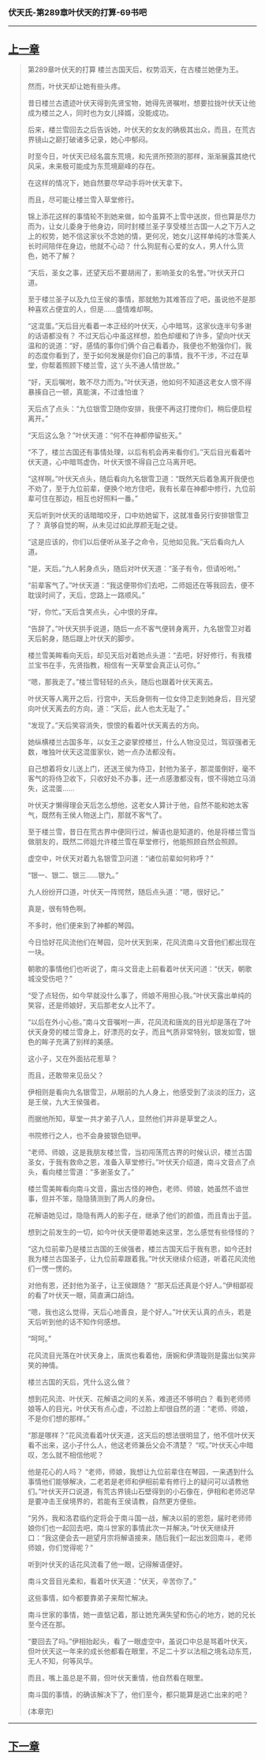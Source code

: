 ### 伏天氏-第289章叶伏天的打算-69书吧

--------
[上一章](./cdc082018fafc9de357a2dded442087c.md)
--------


>
>
>
>第289章叶伏天的打算
>楼兰古国天后，权势滔天，在古楼兰她便为王。
>
>然而，叶伏天却让她有些头疼。
>
>昔日楼兰古遗迹叶伏天得到先贤宝物，她得先贤嘱咐，想要拉拢叶伏天让他成为楼兰之人，同时也为女儿择婿，没能成功。
>
>后来，楼兰雪回去之后告诉她，叶伏天的女友的确极其出众，而且，在荒古界镜山之巅打破诸多记录，她心中郁闷。
>
>时至今日，叶伏天已经名震东荒境，和先贤所预测的那样，渐渐展露其绝代风采，未来极可能成为东荒境巅峰的存在。
>
>在这样的情况下，她自然要尽早动手将叶伏天拿下。
>
>而且，尽可能让楼兰雪入草堂修行。
>
>锦上添花这样的事情轮不到她来做，如今虽算不上雪中送炭，但也算是尽力而为，让女儿委身于他身边，同时封楼兰圣子享受楼兰古国一人之下万人之上的权势，她不信这家伙不念她的情，更何况，她女儿这样单纯的冰雪美人长时间陪伴在身边，他就不心动？
>什么狗屁有心爱的女人，男人什么货色，她不了解？
>
>“天后，圣女之事，还望天后不要胡闹了，影响圣女的名誉。”叶伏天开口道。
>
>至于楼兰圣子以及九位王侯的事情，那就勉为其难答应了吧，虽说他不是那种喜欢占便宜的人，但是……盛情难却啊。
>
>“这混蛋。”天后目光看着一本正经的叶伏天，心中暗骂，这家伙连半句多谢的话语都没有？
>不过天后心中虽这样想，脸色却缓和了许多，望向叶伏天温和的说道：“好，感情的事你们俩个自己看着办，我便也不勉强你们，我的态度你看到了，至于如何发展是你们自己的事情，我不干涉，不过在草堂，你帮着照顾下楼兰雪，这丫头不通人情世故。”
>
>“好，天后嘱咐，敢不尽力而为。”叶伏天道，他如何不知道这老女人恨不得暴揍自己一顿，真能演，不过谁怕谁？
>
>天后点了点头：“九位银雪卫随你安排，我便不再这打搅你们，稍后便启程离开。”
>
>“天后这么急？”叶伏天道：“何不在神都停留些天。”
>
>“不了，楼兰古国还有事情处理，以后有机会再来看你们。”天后目光看着叶伏天道，心中暗骂虚伪，叶伏天恨不得自己立马离开吧。
>
>“这样啊。”叶伏天点头，随后看向九名银雪卫道：“既然天后着急离开我便也不劝了，至于九位前辈，便换个地方住吧，我有长辈在神都中修行，九位前辈可住在那边，相互也好照料一番。”
>
>天后听到叶伏天的话暗暗咬牙，口中劝她留下，这就准备另行安排银雪卫了？
>真够自觉的啊，从未见过如此厚颜无耻之徒。
>
>“这是应该的，你们以后便听从圣子之命令，见他如见我。”天后看向九人道。
>
>“是，天后。”九人躬身点头，随后对叶伏天道：“圣子有令，但请吩咐。”
>
>“前辈客气了。”叶伏天道：“我这便带你们去吧，二师姐还在等我回去，便不耽误时间了，天后，您路上一路顺风。”
>
>“好，你忙。”天后含笑点头，心中恨的牙痒。
>
>“告辞了。”叶伏天拱手说道，随后一点不客气便转身离开，九名银雪卫对着天后躬身，随后跟上叶伏天的脚步。
>
>楼兰雪美眸看向天后，却见天后对着她点头道：“去吧，好好修行，有我楼兰宝书在手，先贤指教，相信有一天草堂会真正认可你。”
>
>“嗯，那我走了。”楼兰雪轻轻的点头，随后也跟着叶伏天离去。
>
>叶伏天等人离开之后，行宫中，天后身侧有一位女侍卫走到她身后，目光望向叶伏天离去的方向，道：“天后，此人也太无耻了。”
>
>“发现了。”天后笑容消失，恨恨的看着叶伏天离去的方向。
>
>她纵横楼兰古国多年，以女王之姿掌控楼兰，什么人物没见过，驾驭强者无数，唯独叶伏天这混蛋家伙，她一点办法都没有。
>
>自己想着将女儿送上门，还送王侯为侍卫，封他为圣子，那混蛋倒好，毫不客气的将侍卫收下，只收好处不办事，还一点感激都没有，恨不得她立马消失，这混蛋……
>
>叶伏天才懒得理会天后怎么想他，这老女人算计于他，自然不能和她太客气，既然有王侯人物送上门，那就不客气了。
>
>至于楼兰雪，昔日在荒古界中便同行过，解语也是知道的，他是将楼兰雪当做朋友的，既然二师姐允许楼兰雪在草堂修行，他能照顾自然会照顾。
>
>虚空中，叶伏天对着九名银雪卫问道：“诸位前辈如何称呼？”
>
>“银一、银二、银三……银九。”
>
>九人纷纷开口道，叶伏天一阵愕然，随后点头道：“嗯，很好记。”
>
>真是，很有特色啊。
>
>不多时，他们便来到了神都的琴园。
>
>今日恰好花风流他们在琴园，见叶伏天到来，花风流南斗文音他们都出现在一块。
>
>朝歌的事情他们也听说了，南斗文音走上前看着叶伏天问道：“伏天，朝歌城没受伤吧？”
>
>“受了点轻伤，如今早就没什么事了，师娘不用担心我。”叶伏天露出单纯的笑容，还是师娘好，天后那老女人比不了。
>
>“以后在外小心些。”南斗文音嘱咐一声，花风流和唐岚的目光却是落在了叶伏天身旁的楼兰雪身上，好漂亮的女子，而且气质非常特别，银发如雪，银色的眸子充满了别样的美感。
>
>这小子，又在外面拈花惹草？
>
>而且，还敢带来见岳父？
>
>伊相则是看向九名银雪卫，从眼前的九人身上，他感受到了淡淡的压力，这是王侯，九大王侯强者。
>
>而据他所知，草堂一共才弟子八人，显然他们并非是草堂之人。
>
>书院修行之人，也不会身披银色铠甲。
>
>“老师、师娘，这是我朋友楼兰雪，当初闯荡荒古界的时候认识，楼兰古国圣女，于我有救命之恩，准备入草堂修行。”叶伏天介绍道，南斗文音点了点头，看向楼兰雪道：“多谢圣女了。”
>
>楼兰雪美眸看向南斗文音，露出古怪的神色，老师、师娘，她虽然不谙世事，但并不笨，隐隐猜测到了两人的身份。
>
>花解语她见过，隐隐有两人的影子在，继承了他们的颜值，而且青出于蓝。
>
>想到之前发生的一切，如今叶伏天便带着她来这里，怎么感觉有些怪怪的？
>
>“这九位前辈乃是楼兰古国的王侯强者，楼兰古国天后于我有恩，如今还封我为楼兰古国圣子，让九位前辈跟着我。”叶伏天继续介绍道，听着花风流他们一愣一愣的。
>
>对他有恩，还封他为圣子，让王侯跟随？
>“那天后还真是个好人。”伊相鄙视的看了叶伏天一眼，简直满口胡诌。
>
>“嗯，我也这么觉得，天后心地善良，是个好人。”叶伏天认真的点头，若是天后听到他的话不知作何感想。
>
>“呵呵。”
>
>花风流目光落在叶伏天身上，唐岚也看着他，唐婉和伊清璇则是露出似笑非笑的神情。
>
>楼兰古国的天后，凭什么这么做？
>
>想到花风流、叶伏天、花解语之间的关系，难道还不够明白？
>看到老师师娘等人的目光，叶伏天有点心虚，不过脸上却很自然的道：“老师、师娘，不是你们想的那样。”
>
>“那是哪样？”花风流看着叶伏天道，这天后的想法很明显了，他不信叶伏天看不出来，这小子什么人，他这老师兼岳父会不清楚？
>“哎。”叶伏天心中暗叹，怎么就不相信他呢？
>
>他是花心的人吗？
>“老师，师娘，我想让九位前辈住在琴园，一来遇到什么事情他们能够解决，二老若是老师和伊相前辈有修行上的疑问可以请教他们。”叶伏天开口说道，有荒古界镜山石壁得到的小石像在，伊相和老师迟早是要冲击王侯境界的，若能有王侯请教，自然更方便些。
>
>“另外，我和洛君临约定将会于南斗国一战，解决以前的恩怨，届时老师师娘你们也一起回去吧，南斗世家的事情此次一并解决。”叶伏天继续开口：“我这便会去一趟望月宗将解语接来，随后我们一起出发回南斗，老师师娘，你们觉得呢？”
>
>听到叶伏天的话花风流看了他一眼，记得解语便好。
>
>南斗文音目光柔和，看着叶伏天道：“伏天，辛苦你了。”
>
>这些事情，如今都要靠弟子来帮忙解决。
>
>南斗世家的事情，她一直惦记着，那让她充满失望和伤心的地方，她的兄长至今还在那。
>
>“要回去了吗。”伊相抬起头，看了一眼虚空中，虽说口中总是骂着叶伏天，但叶伏天这一年来的成长他都看在眼里，不足二十岁以法相之境名动东荒，无人不知，何等风华。
>
>而且，嘴上虽总是不屑，但叶伏天重情，他自然看在眼里。
>
>南斗国的事情，的确该解决下了，他们至今，都只能算是逃亡出来的吧？
>
>(本章完)
>
>

--------
[下一章](./a5b7b5920b21c758342a3f4770088745.md)
--------
